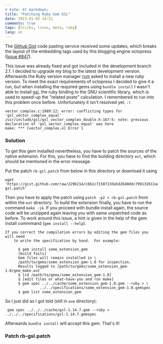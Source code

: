 ```yaml
---
# kate: hl markdown;
title: "Patching Ruby Gem GSL"
date: 2013-01-05 14:21
comments: true
tags: [tricks, linux, meta, ruby]
lang: en
---
```


The [Github Gist](http://gist.github.com/) code pasting service received
some updates, which breaks the layout of the embedding tags used by this blogging
engine octopress ([Issue #847](http://github.com/imathis/octopress/issues/847)).

This issue was already fixed and got included in the development branch 2.1.
I decided to upgrade my blog to the latest development version. Afterwards the
Ruby version manager [rvm](http://rvm.io/) asked to install a new ruby version.
To meet the exact requirements of octopress I decided to give it a run, but when
installing the required gems using `bundle install` I wasn't able to
install [gsl](http://rb-gsl.rubyforge.org/), the ruby binding to the GNU
scientific library, which is used to speed-up the "related posts" calculation.
I remembered to run into this problem once before. Unfortunately it isn't
resolved yet. `:(`

    vector_complex.c:1989:12: error: conflicting types for 'gsl_vector_complex_equal'
    /usr/include/gsl/gsl_vector_complex_double.h:167:5: note: previous declaration of 'gsl_vector_complex_equal' was here
    make: *** [vector_complex.o] Error 1

<!--more-->

### Solution

To get this gem installed nevertheless, you have to patch the sources of the
native extension. For this, you have to find the building directory `ext`, which
should be mentioned in the error message.

Put the patch `rb-gsl.patch` from below in this directory or download it using

    wget 'https://gist.github.com/raw/2296214/c6b1c7150713da5d2640ddc799132611ac72cef4/rb-gsl.patch'

Then you have to apply the patch using `patch -p2 < rb-gsl.patch` from within the
`ext` directory. To build the extension finally, you have to run the command
`make -j4`. If you proceed with bundle install again, the source code will be unzipped
again leaving you with same unpatched code as before. To work around this issue,
a hint is given in the help of the gem install commmand (`gem install --help`).

    If you correct the compilation errors by editing the gem files you will need
        to write the specification by hand.  For example:

          $ gem install some_extension_gem
          [build fails]
          Gem files will remain installed in \
          /path/to/gems/some_extension_gem-1.0 for inspection.
          Results logged to /path/to/gems/some_extension_gem-1.0/gem_make.out
          $ [cd /path/to/gems/some_extension_gem-1.0]
          $ [edit files or what-have-you and run make]
          $ gem spec ../../cache/some_extension_gem-1.0.gem --ruby > \
                    ../../specifications/some_extension_gem-1.0.gemspec
          $ gem list some_extension_gem

So I just did as I got told (still in `exe` directory):

     gem spec ../../../cache/gsl-1.14.7.gem --ruby > ../../../specifications/gsl-1.14.7.gemspec

Afterwards `bundle install` will accept this gem. That's it!

### Patch rb-gsl.patch

<script src="https://gist.github.com/rriemann/2296214.js"></script>